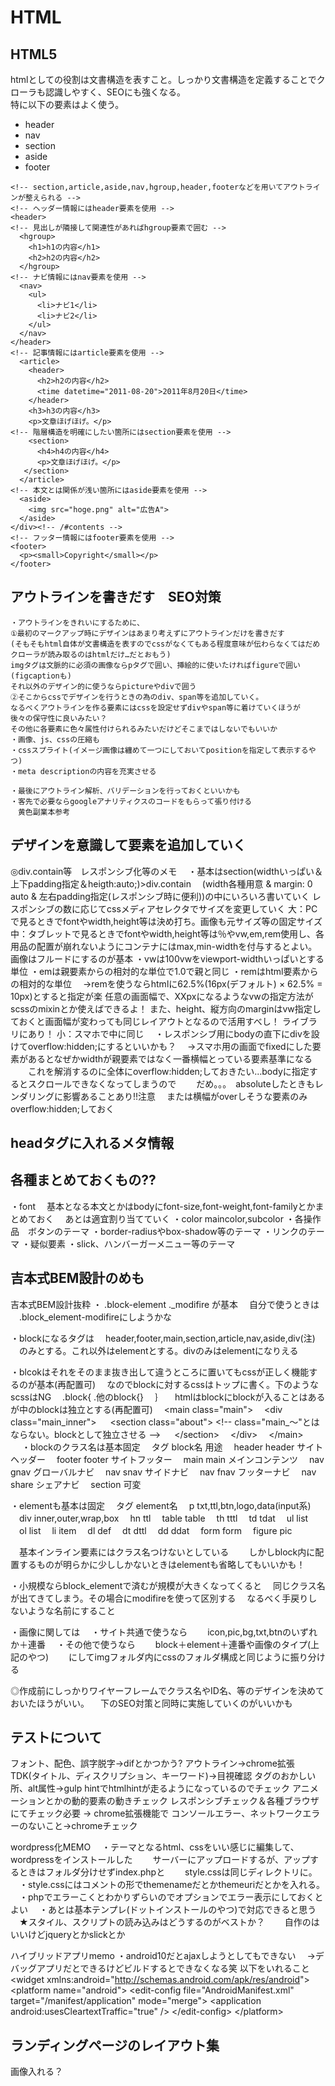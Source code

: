 # HTML

## HTML5
htmlとしての役割は文書構造を表すこと。しっかり文書構造を定義することでクローラも認識しやすく、SEOにも強くなる。  
特に以下の要素はよく使う。

- header
- nav
- section
- aside
- footer

```
<!-- section,article,aside,nav,hgroup,header,footerなどを用いてアウトラインが整えられる -->
<!-- ヘッダー情報にはheader要素を使用 -->
<header>
<!-- 見出しが隣接して関連性があればhgroup要素で囲む -->
  <hgroup>
    <h1>h1の内容</h1>
    <h2>h2の内容</h2>
  </hgroup>
<!-- ナビ情報にはnav要素を使用 -->
  <nav>
    <ul>
      <li>ナビ1</li>
      <li>ナビ2</li>
    </ul>
  </nav>
</header>
<!-- 記事情報にはarticle要素を使用 -->
  <article>
    <header>
      <h2>h2の内容</h2>
      <time datetime="2011-08-20">2011年8月20日</time>
    </header>
    <h3>h3の内容</h3>
    <p>文章ほげほげ。</p>
<!-- 階層構造を明確にしたい箇所にはsection要素を使用 -->
    <section>
      <h4>h4の内容</h4>
      <p>文章ほげほげ。</p>
   </section>
  </article>
<!-- 本文とは関係が浅い箇所にはaside要素を使用 -->
  <aside>
    <img src="hoge.png" alt="広告A">
  </aside>
</div><!-- /#contents -->
<!-- フッター情報にはfooter要素を使用 -->
<footer>
  <p><small>Copyright</small></p>
</footer>
```

## アウトラインを書きだす　SEO対策
    ・アウトラインをきれいにするために、
    ①最初のマークアップ時にデザインはあまり考えずにアウトラインだけを書きだす
    (そもそもhtml自体が文書構造を表すのでcssがなくてもある程度意味が伝わらなくてはだめ
    クローラが読み取るのはhtmlだけ…だとおもう)
    imgタグは文脈的に必須の画像ならpタグで囲い、挿絵的に使いたければfigureで囲い(figcaptionも)
    それ以外のデザイン的に使うならpictureやdivで囲う
    ②そこからcssでデザインを行うときの為のdiv、span等を追加していく。
    なるべくアウトラインを作る要素にはcssを設定せずdivやspan等に着けていくほうが
    後々の保守性に良いみたい？
    その他に各要素に色々属性付けられるみたいだけどそこまではしないでもいいか
    ・画像、js、cssの圧縮も
    ・cssスプライト(イメージ画像は纏めて一つにしておいてpositionを指定して表示するやつ)
    ・meta descriptionの内容を充実させる

    ・最後にアウトライン解析、バリデーションを行っておくといいかも
    ・客先で必要ならgoogleアナリティクスのコードをもらって張り付ける
    　黄色副業本参考

## デザインを意識して要素を追加していく
  ◎div.contain等　レスポンシブ化等のメモ
  　・基本はsection(widthいっぱい＆上下padding指定＆heigth:auto;)>div.contain
  　(width各種用意 & margin: 0 auto & 左右padding指定(レスポンシブ時に便利))の中にいろいろ書いていく
    レスポンシブの数に応じてcssメディアセレクタでサイズを変更していく
    大：PCで見るときでfontやwidth,height等は決め打ち。画像も元サイズ等の固定サイズ
    中：タブレットで見るときでfontやwidth,height等は％やvw,em,rem使用し、各用品の配置が崩れないようにコンテナにはmax,min-widthを付与するとよい。画像はフルードにするのが基本
    ・vwは100vwをviewport-widthいっぱいとする単位
    ・emは親要素からの相対的な単位で1.0で親と同じ
    ・remはhtml要素からの相対的な単位
    　→remを使うならhtmlに62.5%(16px(デフォルト) × 62.5% = 10px)とすると指定が楽
    任意の画面幅で、XXpxになるようなvwの指定方法がscssのmixinとか使えばできるよ！
    また、height、縦方向のmarginはvw指定しておくと画面幅が変わっても同じレイアウトとなるので活用すべし！
    ライブラリにあり！
    小：スマホで中に同じ
  　・レスポンシブ用にbodyの直下にdivを設けてoverflow:hidden;にするといいかも？
  　→スマホ用の画面でfixedにした要素があるとなぜかwidthが親要素ではなく一番横幅とっている要素基準になる
  　　これを解消するのに全体にoverflow:hidden;しておきたい…bodyに指定するとスクロールできなくなってしまうので
  　　だめ。。。　absoluteしたときもレンダリングに影響あることあり!!注意
  　または横幅がoverしそうな要素のみoverflow:hidden;しておく

## headタグに入れるメタ情報
  
## 各種まとめておくもの??
  ・font
  　基本となる本文とかはbodyにfont-size,font-weight,font-familyとかまとめておく
  　あとは適宜割り当てていく
  ・color maincolor,subcolor
  ・各操作品　ボタンのテーマ
  ・border-radiusやbox-shadow等のテーマ
  ・リンクのテーマ
  ・疑似要素
  ・slick、ハンバーガーメニュー等のテーマ



## 吉本式BEM設計のめも
  吉本式BEM設計抜粋
・ .block-element  ._modifire が基本
　自分で使うときは
　.block_element-modifireにしようかな

・blockになるタグは
　header,footer,main,section,article,nav,aside,div(注)
　のみとする。これ以外はelementとする。divのみはelementになりえる

・blcokはそれをそのまま抜き出して違うところに置いてもcssが正しく機能するのが基本(再配置可)
　なのでblockに対するcssはトップに書く。下のようなscssはNG
　.block{
	.他のblock{}
　｝
　htmlはblockにblockが入ることはあるが中のblockは独立とする(再配置可)
　&lt;main class="main"&gt;
　&lt;div class="main_inner"&gt;
　	&lt;section class="about"&gt; &lt;!-- class="main_～"とはならない。blockとして独立させる --&gt;
　	&lt;/section&gt;
　&lt;/div&gt;
　&lt;/main&gt;
　
・blockのクラス名は基本固定
　タグ		block名		用途
　header	header		サイトヘッダー
　footer	footer		サイトフッター
　main		main		メインコンテンツ
　nav		gnav		グローバルナビ
　nav		snav		サイドナビ
　nav		fnav		フッターナビ
　nav		share		シェアナビ
　section	可変

・elementも基本は固定
　タグ		element名
　p		txt,ttl,btn,logo,data(input系)
　div		inner,outer,wrap,box
　hn		ttl
　table		table
　th		tttl
　td		tdat
　ul		list
　ol		list
　li		item
　dl		def
　dt		dttl
　dd		ddat
　form		form
　figure	pic

　基本インライン要素にはクラス名つけないとしている　
　しかしblock内に配置するものが明らかに少ししかないときはelementも省略してもいいかも！

・小規模ならblock_elementで済むが規模が大きくなってくると
　同じクラス名が出てきてしまう。その場合にmodifireを使って区別する
　なるべく手戻りしないような名前にすること

・画像に関しては
　・サイト共通で使うなら
　　icon,pic,bg,txt,btnのいずれか＋連番
　・その他で使うなら
　　block＋element＋連番や画像のタイプ(上記のやつ)
　　にしてimgフォルダ内にcssのフォルダ構成と同じように振り分ける


  ◎作成前にしっかりワイヤーフレームでクラス名やID名、等のデザインを決めておいたほうがいい。
  　下のSEO対策と同時に実施していくのがいいかも



## テストについて
  フォント、配色、誤字脱字→difとかつかう?
  アウトライン→chrome拡張
  TDK(タイトル、ディスクリプション、キーワード)→目視確認
  タグのおかしい所、alt属性→gulp hintでhtmlhintが走るようになっているのでチェック
  アニメーションとかの動的要素の動きチェック
  レスポンシブチェック＆各種ブラウザにてチェック必要 → chrome拡張機能で
  コンソールエラー、ネットワークエラーのないこと→chromeチェック



wordpress化MEMO
　・テーマとなるhtml、cssをいい感じに編集して、wordpressをインストールした
　　サーバーにアップロードするが、アップするときはフォルダ分けせずindex.phpと
　　style.cssは同じディレクトリに。
　・style.cssにはコメントの形でthemenameだとかthemeuriだとかを入れる。
　・phpでエラーこくとわかりずらいのでオプションでエラー表示にしておくとよい
　・あとは基本テンプレ(ドットインストールのやつ)で対応できると思う
　★スタイル、スクリプトの読み込みはどうするのがベストか？
　　自作のはいいけどjqueryとかslickとか


ハイブリッドアプリmemo
  ・android10だとajaxしようとしてもできない
  　→デバッグアプリだとできるけどビルドするとできなくなる笑
  以下をいれること
  &lt;widget xmlns:android="http://schemas.android.com/apk/res/android"&gt;
  &lt;platform name="android"&gt;
  &lt;edit-config file="AndroidManifest.xml" target="/manifest/application" mode="merge"&gt;
  &lt;application android:usesCleartextTraffic="true" /&gt;
  &lt;/edit-config&gt;
  &lt;/platform&gt;



## ランディングページのレイアウト集
画像入れる？




